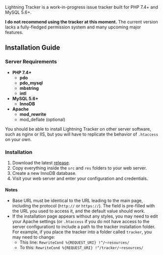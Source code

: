 Lightning Tracker is a work-in-progress issue tracker built for PHP 7.4+ and MySQL 5.6+.

**I do not recommend using the tracker at this moment.** The current version lacks a fully-fledged permission system and many upcoming major features.

## Installation Guide

### Server Requirements

* **PHP 7.4+**
  * **pdo**
  * **pdo_mysql**
  * **mbstring**
  * **intl**
* **MySQL 5.6+**
  * **InnoDB**
* **Apache**
  * **mod_rewrite**
  * mod_deflate (optional)

You should be able to install Lightning Tracker on other server software, such as nginx or IIS, but you will have to replicate the behavior of `.htaccess` on your own.

### Installation

1. Download the latest [release](https://github.com/chylex/Lightning-Tracker/releases).
2. Copy everything inside the `src` and `res` folders to your web server.
3. Create a new InnoDB database.
4. Visit your web server and enter your configuration and credentials.

#### Notes

* Base URL must be identical to the URL leading to the main page, including the protocol (`http://` or `https://`). The field is pre-filled with the URL you used to access it, and the default value should work.
* If the installation page appears without any styles, you may need to edit your Apache settings (or `.htaccess` if you do not have access to the server configuration) to include a path to the tracker installation folder. For example, if you place the tracker into a folder called `tracker`, you may need to change:
   * This line: `RewriteCond %{REQUEST_URI} !^/~resources/`
   * To this: `RewriteCond %{REQUEST_URI} !^/tracker/~resources/`
